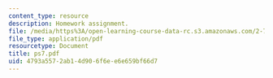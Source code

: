 ```yaml
---
content_type: resource
description: Homework assignment.
file: /media/https%3A/open-learning-course-data-rc.s3.amazonaws.com/2-75-precision-machine-design-fall-2001/4793a5572ab14d906f6ee6e659bf66d7_ps7.pdf
file_type: application/pdf
resourcetype: Document
title: ps7.pdf
uid: 4793a557-2ab1-4d90-6f6e-e6e659bf66d7
---
```


